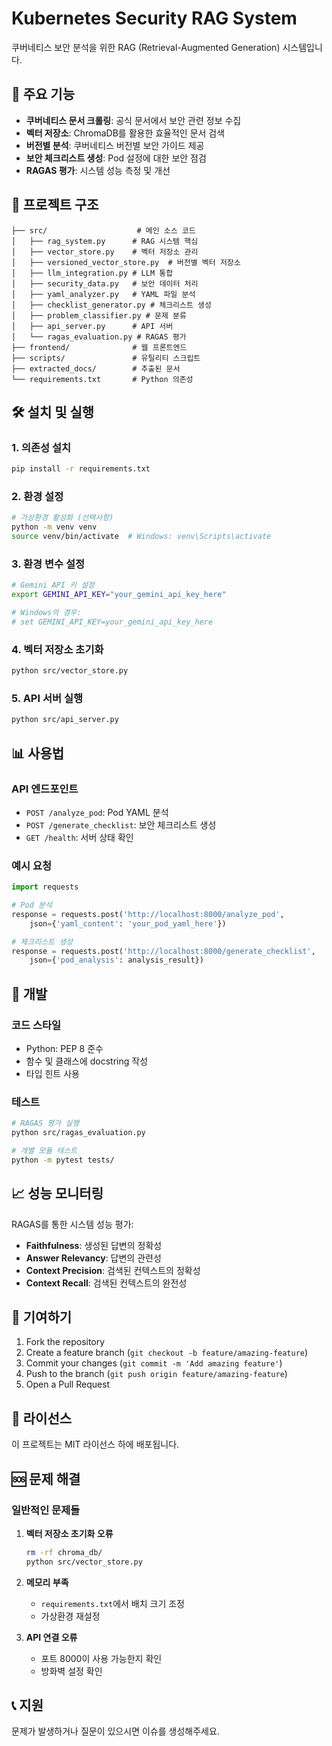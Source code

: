 # Kubernetes Security RAG System

쿠버네티스 보안 분석을 위한 RAG (Retrieval-Augmented Generation) 시스템입니다.

## 🚀 주요 기능

- **쿠버네티스 문서 크롤링**: 공식 문서에서 보안 관련 정보 수집
- **벡터 저장소**: ChromaDB를 활용한 효율적인 문서 검색
- **버전별 분석**: 쿠버네티스 버전별 보안 가이드 제공
- **보안 체크리스트 생성**: Pod 설정에 대한 보안 점검
- **RAGAS 평가**: 시스템 성능 측정 및 개선

## 📁 프로젝트 구조

```
├── src/                    # 메인 소스 코드
│   ├── rag_system.py      # RAG 시스템 핵심
│   ├── vector_store.py    # 벡터 저장소 관리
│   ├── versioned_vector_store.py  # 버전별 벡터 저장소
│   ├── llm_integration.py # LLM 통합
│   ├── security_data.py   # 보안 데이터 처리
│   ├── yaml_analyzer.py   # YAML 파일 분석
│   ├── checklist_generator.py # 체크리스트 생성
│   ├── problem_classifier.py # 문제 분류
│   ├── api_server.py      # API 서버
│   └── ragas_evaluation.py # RAGAS 평가
├── frontend/              # 웹 프론트엔드
├── scripts/               # 유틸리티 스크립트
├── extracted_docs/        # 추출된 문서
└── requirements.txt       # Python 의존성
```

## 🛠️ 설치 및 실행

### 1. 의존성 설치
```bash
pip install -r requirements.txt
```

### 2. 환경 설정
```bash
# 가상환경 활성화 (선택사항)
python -m venv venv
source venv/bin/activate  # Windows: venv\Scripts\activate
```

### 3. 환경 변수 설정
```bash
# Gemini API 키 설정
export GEMINI_API_KEY="your_gemini_api_key_here"

# Windows의 경우:
# set GEMINI_API_KEY=your_gemini_api_key_here
```

### 4. 벡터 저장소 초기화
```bash
python src/vector_store.py
```

### 5. API 서버 실행
```bash
python src/api_server.py
```

## 📊 사용법

### API 엔드포인트

- `POST /analyze_pod`: Pod YAML 분석
- `POST /generate_checklist`: 보안 체크리스트 생성
- `GET /health`: 서버 상태 확인

### 예시 요청

```python
import requests

# Pod 분석
response = requests.post('http://localhost:8000/analyze_pod', 
    json={'yaml_content': 'your_pod_yaml_here'})

# 체크리스트 생성
response = requests.post('http://localhost:8000/generate_checklist',
    json={'pod_analysis': analysis_result})
```

## 🔧 개발

### 코드 스타일
- Python: PEP 8 준수
- 함수 및 클래스에 docstring 작성
- 타입 힌트 사용

### 테스트
```bash
# RAGAS 평가 실행
python src/ragas_evaluation.py

# 개별 모듈 테스트
python -m pytest tests/
```

## 📈 성능 모니터링

RAGAS를 통한 시스템 성능 평가:
- **Faithfulness**: 생성된 답변의 정확성
- **Answer Relevancy**: 답변의 관련성
- **Context Precision**: 검색된 컨텍스트의 정확성
- **Context Recall**: 검색된 컨텍스트의 완전성

## 🤝 기여하기

1. Fork the repository
2. Create a feature branch (`git checkout -b feature/amazing-feature`)
3. Commit your changes (`git commit -m 'Add amazing feature'`)
4. Push to the branch (`git push origin feature/amazing-feature`)
5. Open a Pull Request

## 📄 라이선스

이 프로젝트는 MIT 라이선스 하에 배포됩니다.

## 🆘 문제 해결

### 일반적인 문제들

1. **벡터 저장소 초기화 오류**
   ```bash
   rm -rf chroma_db/
   python src/vector_store.py
   ```

2. **메모리 부족**
   - `requirements.txt`에서 배치 크기 조정
   - 가상환경 재설정

3. **API 연결 오류**
   - 포트 8000이 사용 가능한지 확인
   - 방화벽 설정 확인

## 📞 지원

문제가 발생하거나 질문이 있으시면 이슈를 생성해주세요. 